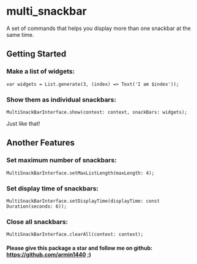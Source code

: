 # multi_snackbar

A set of commands that helps you display more than one snackbar at the same time.

## Getting Started

### Make a list of widgets:
~~~
var widgets = List.generate(3, (index) => Text('I am $index'));
~~~

### Show them as individual snackbars:
~~~
MultiSnackBarInterface.show(context: context, snackBars: widgets);
~~~

Just like that!

## Another Features

### Set maximum number of snackbars:
~~~
MultiSnackBarInterface.setMaxListLength(maxLength: 4);
~~~

### Set display time of snackbars:
~~~
MultiSnackBarInterface.setDisplayTime(displayTime: const Duration(seconds: 6));
~~~

### Close all snackbars:
~~~
MultiSnackBarInterface.clearAll(context: context);
~~~



#### Please give this package a star and follow me on github: https://github.com/armin1440 ;)
